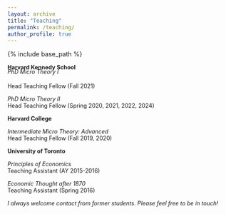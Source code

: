 ```yaml
---
layout: archive
title: "Teaching"
permalink: /teaching/
author_profile: true
---
```


{% include base_path %}

<span style="font-size: .9em;">**Harvard Kennedy School**</span><br/>
<span style="font-size: .9em; display: block; margin-top: -5px; padding-top: 0;">*PhD Micro Theory I*</span><br/>
<span style="font-size: .9em;">Head Teaching Fellow (Fall 2021)</span>
  
<span style ="font-size:.9em;">*PhD Micro Theory II*</span>  
<span style ="font-size:.9em;">Head Teaching Fellow (Spring 2020, 2021, 2022, 2024)</span>    

<span style ="font-size:.9em;">**Harvard College**</span>  

<span style ="font-size:.9em;">*Intermediate Micro Theory: Advanced*</span>  
<span style ="font-size:.9em;">Head Teaching Fellow (Fall 2019, 2020)</span>  

<span style ="font-size:.9em;">**University of Toronto**</span>  

<span style ="font-size:.9em;">*Principles of Economics*</span>  
<span style ="font-size:.9em;">Teaching Assistant (AY 2015-2016)</span>  

<span style ="font-size:.9em;">*Economic Thought after 1870*</span>  
<span style ="font-size:.9em;">Teaching Assistant (Spring 2016)</span>  

<span style ="font-size:.9em;">*I always welcome contact from former students. Please feel free to be in touch!*</span>  
